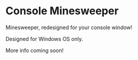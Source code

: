 # Console Minesweeper
Minesweeper, redesigned for your console window!

Designed for Windows OS only.


More info coming soon!
